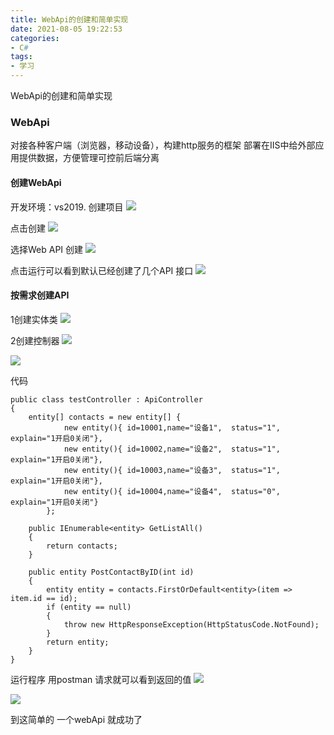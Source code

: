 ```yaml
---
title: WebApi的创建和简单实现
date: 2021-08-05 19:22:53
categories:
- C# 
tags:
- 学习
---
```


WebApi的创建和简单实现
### WebApi
对接各种客户端（浏览器，移动设备），构建http服务的框架
部署在IIS中给外部应用提供数据，方便管理可控前后端分离
#### 创建WebApi
开发环境：vs2019.
 创建项目
<img  src="https://naiop.github.io/blog/images/WebAPI_img1.png"  />

点击创建
<img  src="https://naiop.github.io/blog/images/WebAPI_img2.png"  />

选择Web API 创建
<img  src="https://naiop.github.io/blog/images/WebAPI_img3.png"  />

点击运行可以看到默认已经创建了几个API 接口
<img  src="https://naiop.github.io/blog/images/WebAPI_img4.png"  />

#### 按需求创建API
1创建实体类
<img  src="https://naiop.github.io/blog/images/WebAPI_img5.png"  />

2创建控制器
<img  src="https://naiop.github.io/blog/images/WebAPI_img6.png"  />

<img  src="https://naiop.github.io/blog/images/WebAPI_img7.png"  />

代码
```
public class testController : ApiController
{
    entity[] contacts = new entity[] {
            new entity(){ id=10001,name="设备1",  status="1",  explain="1开启0关闭"},
            new entity(){ id=10002,name="设备2",  status="1",  explain="1开启0关闭"},
            new entity(){ id=10003,name="设备3",  status="1",  explain="1开启0关闭"},
            new entity(){ id=10004,name="设备4",  status="0",  explain="1开启0关闭"}
        };

    public IEnumerable<entity> GetListAll()
    {
        return contacts;
    }

    public entity PostContactByID(int id)
    {
        entity entity = contacts.FirstOrDefault<entity>(item => item.id == id);
        if (entity == null)
        {
            throw new HttpResponseException(HttpStatusCode.NotFound);
        }
        return entity;
    }
}
```

运行程序  用postman 请求就可以看到返回的值
<img  src="https://naiop.github.io/blog/images/WebAPI_img8.png"  />

<img  src="https://naiop.github.io/blog/images/WebAPI_img9.png"  />

到这简单的 一个webApi 就成功了
